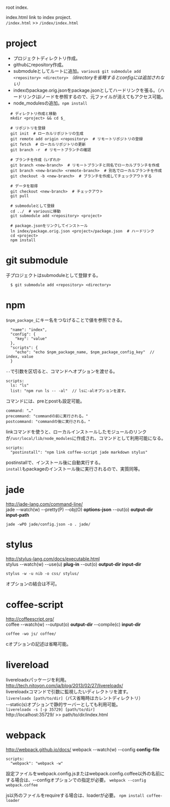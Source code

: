 root index.

index.html link to index project.  
`/index.html` >> `/index/index.html`

# project
- プロジェクトディレクトリ作成。
- githubにrepository作成。
- submoduleとしてルートに追加。`various$ git submodule add <repository> <directory>` _（directoryを省略するとconfigには追加されない）_
- indexのpackage.orig.jsonをpackage.jsonとしてハードリンクを張る。（ハードリンクはiノードを参照するので、元ファイルが消えてもアクセス可能。
- node_modulesの追加。`npm install`
```
  # ディレクトリ作成と移動
  mkdir <project> && cd $_

  # リポジトリを登録
  git init  # ローカルリポジトリの生成
  git remote add origin <repository>  # リモートリポジトリの登録
  git fetch  # ローカルリポジトリの更新
  git branch -r  # リモートブランチの確認

  # ブランチを作成（いずれか
  git branch <new-branch>  # リモートブランチと同名でローカルブランチを作成
  git branch <new-branch> <remote-branch>  # 別名でローカルブランチを作成
  git checkout -b <new-branch>  # ブランチを作成してチェックアウトする

  # データを取得
  git checkout <new-branch>  # チェックアウト
  git pull

  # submoduleとして登録
  cd ../  # variousに移動
  git submodule add <repository> <project>

  # package.jsonをリンクしてインストール
  ln index/package.orig.json <project>/package.json  # ハードリンク
  cd <project>
  npm install
```

# git submodule
子プロジェクトはsubmoduleとして登録する。
```
  $ git submodule add <repository> <directory>
```

# npm
`$npm_package_`にキー名をつなげることで値を参照できる。
```
  "name": "index",
  "config": {
    "key": "value"
  },
  "scripts": {
    "echo": "echo $npm_package_name, $npm_package_config_key"  // index, value
  }
```

`--`で引数を区切ると、コマンドへオプションを渡せる。
```
scripts:
  ls: "ls"
  list: "npm run ls -- -al"  // lsに-alオプションを渡す。
```

コマンドには、preとpostも設定可能。
```
command: "…"
precommand: "commandの前に実行される。"
postcommand: "commandの後に実行される。"
```

linkコマンドを使うと、ローカルインストールしたモジュールのリンクが`/usr/local/lib/node_modules`に作成され、コマンドとして利用可能になる。
```
scripts:
  "postinstall": "npm link coffee-script jade markdown stylus"
```
postinstallで、インストール後に自動実行する。  
`install`もpackageのインストール後に実行されるので、実質同等。

# jade
http://jade-lang.com/command-line/  
jade --watch(w) --pretty(P) --obj(O) __options-json__ --out(o) __output-dir__ __input-path__
```
jade -wPO jade/config.json -o . jade/
```

# stylus
http://stylus-lang.com/docs/executable.html  
stylus --watch(w) --use(u) __plug-in__ --out(o) __output-dir__ __input-dir__
```
stylus -w -u nib -o css/ stylus/
```
オプションの結合は不可。

# coffee-script
http://coffeescript.org/  
coffee --watch(w) --output(o) __output-dir__ --compile(c) __input-dir__
```
coffee -wo js/ coffee/
```
cオプションの記述は省略可能。

# livereload
livereloadxパッケージを利用。  
http://tech.nitoyon.com/ja/blog/2013/02/27/livereloadx/  
livereloadxコマンドで引数に監視したいディレクトリを渡す。  
`livereloadx [path/to/dir]`（パス省略時はカレントディレクトリ）  
--static(s)オプションで静的サーバーとしても利用可能。  
`livereloadx -s [-p 35729] [path/to/dir]`  
http://localhost:35729/ >> path/to/dir/index.html  

# webpack
http://webpack.github.io/docs/
webpack --watch(w) --config __config-file__
```
scripts:
  "webpack": "webpack -w"
```
設定ファイルをwebpack.config.jsまたはwebpack.config.coffee以外の名前にする場合は、--configオプションでの指定が必要。
`webpack --config webpack.coffee`

js以外のファイルをrequireする場合は、loaderが必要。
`npm install coffee-loader`
